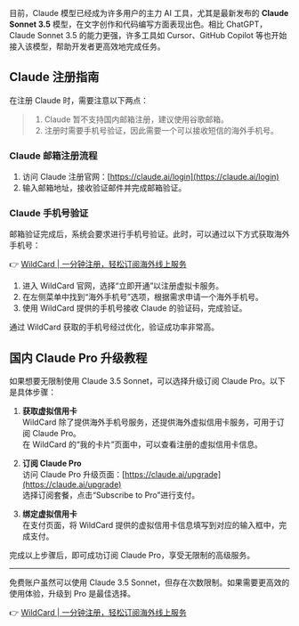 目前，Claude 模型已经成为许多用户的主力 AI 工具，尤其是最新发布的 **Claude Sonnet 3.5** 模型，在文字创作和代码编写方面表现出色。相比 ChatGPT，Claude Sonnet 3.5 的能力更强，许多工具如 Cursor、GitHub Copilot 等也开始接入该模型，帮助开发者更高效地完成任务。

## Claude 注册指南

在注册 Claude 时，需要注意以下两点：

> 1. Claude 暂不支持国内邮箱注册，建议使用谷歌邮箱。
> 2. 注册时需要手机号验证，因此需要一个可以接收短信的海外手机号。

### Claude 邮箱注册流程

1. 访问 Claude 注册官网：[https://claude.ai/login](https://claude.ai/login)  
2. 输入邮箱地址，接收验证邮件并完成邮箱验证。

### Claude 手机号验证

邮箱验证完成后，系统会要求进行手机号验证。此时，可以通过以下方式获取海外手机号：

👉 [WildCard | 一分钟注册，轻松订阅海外线上服务](https://bit.ly/bewildcard)

1. 进入 WildCard 官网，选择“立即开通”以注册虚拟卡服务。
2. 在左侧菜单中找到“海外手机号”选项，根据需求申请一个海外手机号。
3. 使用 WildCard 提供的手机号接收 Claude 的验证码，完成验证。

通过 WildCard 获取的手机号经过优化，验证成功率非常高。

## 国内 Claude Pro 升级教程

如果想要无限制使用 Claude 3.5 Sonnet，可以选择升级订阅 Claude Pro。以下是具体步骤：

1. **获取虚拟信用卡**  
   WildCard 除了提供海外手机号服务，还提供海外虚拟信用卡服务，可用于订阅 Claude Pro。  
   在 WildCard 的“我的卡片”页面中，可以查看注册的虚拟信用卡信息。

2. **订阅 Claude Pro**  
   访问 Claude Pro 升级页面：[https://claude.ai/upgrade](https://claude.ai/upgrade)  
   选择订阅套餐，点击“Subscribe to Pro”进行支付。

3. **绑定虚拟信用卡**  
   在支付页面，将 WildCard 提供的虚拟信用卡信息填写到对应的输入框中，完成支付。

完成以上步骤后，即可成功订阅 Claude Pro，享受无限制的高级服务。

---

免费账户虽然可以使用 Claude 3.5 Sonnet，但存在次数限制。如果需要更高效的使用体验，升级到 Pro 是最佳选择。

👉 [WildCard | 一分钟注册，轻松订阅海外线上服务](https://bit.ly/bewildcard)